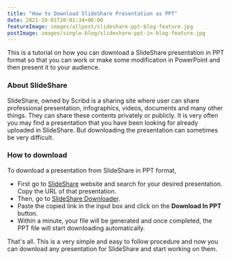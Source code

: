 ```yaml
---
title: "How to Download SlideShare Presentation as PPT"
date: 2021-10-01T20:01:34+06:00
featureImage: images/allpost/slideshare-ppt-blog-feature.jpg
postImage: images/single-blog/slideshare-ppt-in-blog-feature.jpg
---
```

This is a tutorial on how you can download a SlideShare presentation in PPT format so  that you can work or make some modification in PowerPoint and then present it to your audience.

### About SlideShare
SlideShare, owned by Scribd is a sharing site where user can share professional presentation, infographics, videos, documents and many other things. They can share these contents privately or publicly. It is very often you may find a presentation that you have been looking for already uploaded in SlideShare. But downloading the presentation can sometimes be very difficult.

### How to download
To download a presentation from SlideShare in PPT format, 
- First go to [SlideShare](https://www.slideshare.net/) website and search for your desired presentation. Copy the URL of that presentation.
- Then, go to [SlideShare Downloader](https://www.slidesharedownloader.com/).
- Paste the copied link in the input box and click on the **Download In PPT** button.
- Within a minute, your file will be generated and once completed, the PPT file will start downloading automatically.

That's all. This is a very simple and easy to follow procedure and now you can download any presentation for SlideShare and start working on them.
